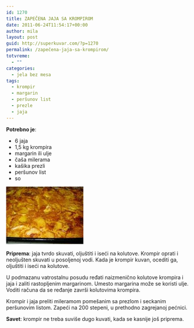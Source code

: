 ```yaml
---
id: 1270
title: ZAPEČENA JAJA SA KROMPIROM
date: 2011-06-24T11:54:17+00:00
author: mila
layout: post
guid: http://superkuvar.com/?p=1270
permalink: /zapečena-jaja-sa-krompirom/
totvreme:
  - ""
categories:
  - jela bez mesa
tags:
  - krompir
  - margarin
  - peršunov list
  - prezle
  - jaja
---
```

**Potrebno je**:

  * 6 jaja
  * 1,5 kg krompira
  * margarin ili ulje
  * čaša milerama
  * kašika prezli
  * peršunov list
  * so

<img class="alignnone size-full wp-image-1271" title="zapecenajajaikrompir" src="/wp-content/uploads/2011/06/zapecenajajaikrompir1-e1308916439704.jpg" alt="" width="210" height="156" /> 

**Priprema**: jaja tvrdo skuvati, oljuštiti i iseći na kolutove. Krompir oprati i neoljušten skuvati u posoljenoj vodi. Kada je krompir kuvan, ocediti ga, oljuštiti i iseći na kolutove.

U podmazanu vatrostalnu posudu ređati naizmenično kolutove krompira i jaja i zaliti rastopljenim margarinom. Umesto margarina može se koristi ulje. Voditi računa da se ređanje završi kolutovima krompira.

Krompir i jaja preliti mileramom pomešanim sa prezlom i seckanim peršunovim listom. Zapeći na 200 stepeni, u prethodno zagrejanoj pećnici.

**Savet**: krompir ne treba suviše dugo kuvati, kada se kasnije još priprema.